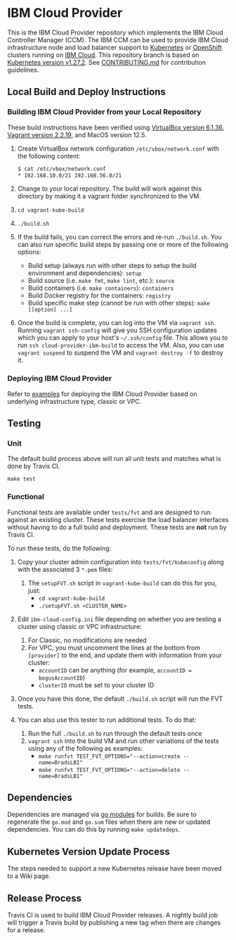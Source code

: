 # IBM Cloud Provider

This is the IBM Cloud Provider repository which implements the
IBM Cloud Controller Manager (CCM). The IBM CCM can be used to provide IBM Cloud
infrastructure node and load balancer support to
[Kubernetes](https://kubernetes.io/docs/home/) or
[OpenShift](https://docs.openshift.com/) clusters running on
[IBM Cloud](https://cloud.ibm.com/docs). This repository branch is based on
[Kubernetes version v1.27.2](https://github.com/kubernetes/kubernetes/tree/v1.27.2).
See [CONTRIBUTING.md](./CONTRIBUTING.md) for contribution guidelines.

## Local Build and Deploy Instructions

### Building IBM Cloud Provider from your Local Repository

These build instructions have been verified using
[VirtualBox version 6.1.36](https://www.virtualbox.org/wiki/Downloads),
[Vagrant version 2.2.19](https://www.vagrantup.com/downloads), and
MacOS version 12.5.

1. Create VirtualBox network configuration `/etc/vbox/network.conf` with the following content:

   ```bash
   $ cat /etc/vbox/network.conf
   * 192.168.10.0/21 192.168.56.0/21
   ```

1. Change to your local repository. The build will work against this directory
   by making it a vagrant folder synchronized to the VM.

1. `cd vagrant-kube-build`

1. `./build.sh`

1. If the build fails, you can correct the errors and re-run `./build.sh`.
   You can also run specific build steps by passing one or more of the following
   options:

   * Build setup (always run with other steps to setup the build environment and dependencies): `setup`
   * Build source (i.e. `make fmt`, `make lint`, etc.): `source`
   * Build containers (i.e. `make containers`): `containers`
   * Build Docker registry for the containers: `registry`
   * Build specific make step (cannot be run with other steps): `make [[option] ...]`

1. Once the build is complete, you can log into the VM via `vagrant ssh`.
   Running `vagrant ssh-config` will give you SSH configuration updates which
   you can apply to your host's `~/.ssh/config` file. This allows you to run
   `ssh cloud-provider-ibm-build` to access the VM. Also, you can use
   `vagrant suspend` to suspend the VM and `vagrant destroy -f` to destroy it.

### Deploying IBM Cloud Provider

Refer to [examples](./docs/examples) for deploying the IBM Cloud Provider based
on underlying infrastructure type, classic or VPC.

## Testing

### Unit

The default build process above will run all unit tests and matches
what is done by Travis CI.

`make test`

### Functional

Functional tests are available under `tests/fvt` and are designed to run against
an existing cluster. These tests exercise the load balancer interfaces without
having to do a full build and deployment. These tests are **not** run by
Travis CI.

To run these tests, do the following:

1. Copy your cluster admin configuration into `tests/fvt/kubeconfig` along with
   the associated 3 `*.pem` files:
    1. The `setupFVT.sh` script in `vagrant-kube-build` can do this for you, just:
        - `cd vagrant-kube-build`
        - `./setupFVT.sh <CLUSTER_NAME>`

1. Edit `ibm-cloud-config.ini` file depending on whether you are testing a cluster
   using classic or VPC infrastructure:
    1. For Classic, no modifications are needed
    1. For VPC, you must uncomment the lines at the bottom from `[provider]` to
       the end, and update them with information from your cluster:
        - `accountID` can be anything (for example, `accountID = bogusAccountID`)
        - `clusterID` must be set to your cluster ID

1. Once you have this done, the default `./build.sh` script will run the FVT tests.

1. You can also use this tester to run additional tests.  To do that:
    1. Run the full `./build.sh` to run through the default tests once
    1. `vagrant ssh` into the build VM and run other variations of the tests
       using any of the following as examples:
        - `make runfvt TEST_FVT_OPTIONS="--action=create --name=BradsLB1"`
        - `make runfvt TEST_FVT_OPTIONS="--action=delete --name=BradsLB1"`

## Dependencies

Dependencies are managed via [go modules](https://github.com/golang/go/wiki/Modules)
for builds. Be sure to regenerate the `go.mod` and `go.sum` files when there are
new or updated dependencies. You can do this by running `make updatedeps`.

## Kubernetes Version Update Process

The steps needed to support a new Kubernetes release have been moved to a Wiki page.

## Release Process

Travis CI is used to build IBM Cloud Provider releases. A nightly build job will
trigger a Travis build by publishing a new tag when there are changes for a
release.
